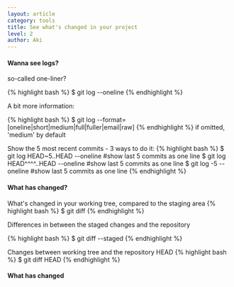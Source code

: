 ```yaml
---
layout: article
category: tools
title: See what's changed in your project
level: 2
author: Aki
---
```


#### Wanna see logs?
so-called one-liner?

{% highlight bash %}
$ git log --oneline
{% endhighlight %}

A bit more information:

{% highlight bash %}
$ git log --format=[oneline|short|medium|full|fuller|email|raw]
{% endhighlight %}
 if omitted, 'medium' by default

Show the 5 most recent commits - 3 ways to do it:
{% highlight bash %}
$ git log HEAD~5..HEAD --oneline  #show last 5 commits as one line
$ git log HEAD^^^^..HEAD --oneline  #show last 5 commits as one line
$ git log -5 --oneline  #show last 5 commits as one line
{% endhighlight %}


#### What has changed?
What's changed in your working tree, compared to the staging area
{% highlight bash %}
$ git diff
{% endhighlight %}

Differences in between the staged changes and the repository

{% highlight bash %}
$ git diff --staged
{% endhighlight %}

Changes between working tree and the repository HEAD
{% highlight bash %}
$ git diff HEAD
{% endhighlight %}


#### What has changed <since>
